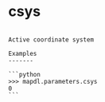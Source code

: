 # csys

````{property} property Parameters.csys: int

Active coordinate system

Examples
-------

```python
>>> mapdl.parameters.csys
0
```


````
